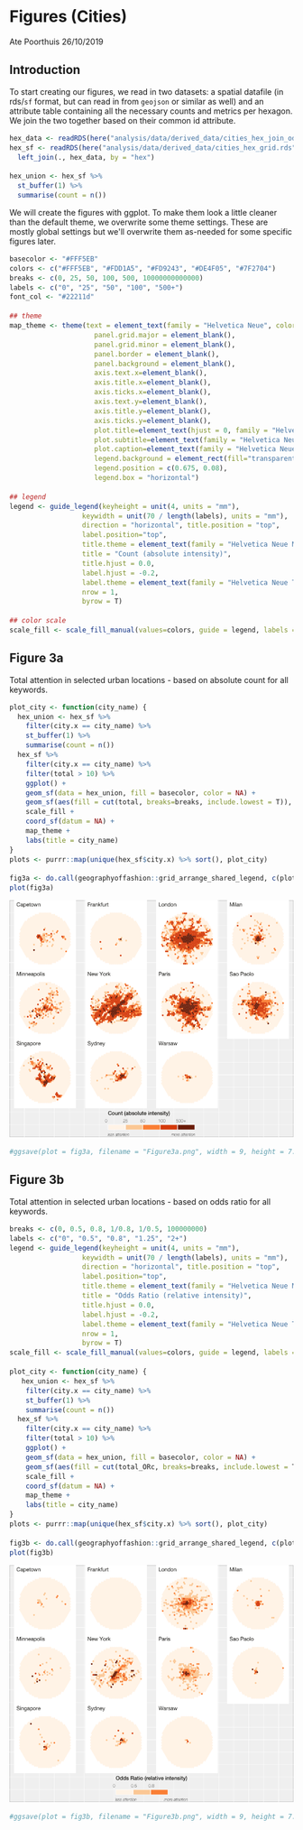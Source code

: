 Figures (Cities)
================
Ate Poorthuis
26/10/2019

Introduction
------------

To start creating our figures, we read in two datasets: a spatial datafile (in rds/`sf` format, but can read in from `geojson` or similar as well) and an attribute table containing all the necessary counts and metrics per hexagon. We join the two together based on their common id attribute.

``` r
hex_data <- readRDS(here("analysis/data/derived_data/cities_hex_join_odds_ratios.rds"))
hex_sf <- readRDS(here("analysis/data/derived_data/cities_hex_grid.rds")) %>% 
  left_join(., hex_data, by = "hex")

hex_union <- hex_sf %>% 
  st_buffer(1) %>% 
  summarise(count = n())
```

We will create the figures with ggplot. To make them look a little cleaner than the default theme, we overwrite some theme settings. These are mostly global settings but we'll overwrite them as-needed for some specific figures later.

``` r
basecolor <- "#FFF5EB"
colors <- c("#FFF5EB", "#FDD1A5", "#FD9243", "#DE4F05", "#7F2704")
breaks <- c(0, 25, 50, 100, 500, 10000000000000)
labels <- c("0", "25", "50", "100", "500+")
font_col <- "#22211d"

## theme
map_theme <- theme(text = element_text(family = "Helvetica Neue", color = font_col),
                     panel.grid.major = element_blank(),
                     panel.grid.minor = element_blank(),
                     panel.border = element_blank(),
                     panel.background = element_blank(),
                     axis.text.x=element_blank(),
                     axis.title.x=element_blank(),
                     axis.ticks.x=element_blank(),
                     axis.text.y=element_blank(),
                     axis.title.y=element_blank(),
                     axis.ticks.y=element_blank(),
                     plot.title=element_text(hjust = 0, family = "Helvetica Neue", color = font_col, angle = 0, size = 12),
                     plot.subtitle=element_text(family = "Helvetica Neue Thin Italic", color = font_col, angle = 0, size = 10),
                     plot.caption=element_text(family = "Helvetica Neue Thin", color = font_col, angle = 0, size = 7),
                     legend.background = element_rect(fill="transparent"),
                     legend.position = c(0.675, 0.08),
                     legend.box = "horizontal")

## legend
legend <- guide_legend(keyheight = unit(4, units = "mm"),
                  keywidth = unit(70 / length(labels), units = "mm"),
                  direction = "horizontal", title.position = "top",
                  label.position="top",
                  title.theme = element_text(family = "Helvetica Neue Medium", color = font_col, angle = 0, size = 12),
                  title = "Count (absolute intensity)",
                  title.hjust = 0.0,
                  label.hjust = -0.2,
                  label.theme = element_text(family = "Helvetica Neue Thin", color = font_col, angle = 0, size = 10),
                  nrow = 1,
                  byrow = T)

## color scale
scale_fill <- scale_fill_manual(values=colors, guide = legend, labels = labels)
```

Figure 3a
---------

Total attention in selected urban locations - based on absolute count for all keywords.

``` r
plot_city <- function(city_name) {
  hex_union <- hex_sf %>% 
    filter(city.x == city_name) %>% 
    st_buffer(1) %>% 
    summarise(count = n())
  hex_sf %>% 
    filter(city.x == city_name) %>% 
    filter(total > 10) %>% 
    ggplot() +
    geom_sf(data = hex_union, fill = basecolor, color = NA) +
    geom_sf(aes(fill = cut(total, breaks=breaks, include.lowest = T)), color = NA) +
    scale_fill +
    coord_sf(datum = NA) +
    map_theme +
    labs(title = city_name)
}
plots <- purrr::map(unique(hex_sf$city.x) %>% sort(), plot_city)

fig3a <- do.call(geographyoffashion::grid_arrange_shared_legend, c(plots, list(ncol = 4, nrow = 3)))
plot(fig3a)
```

![](02-figures-cities_files/figure-markdown_github/fig3a-1.png)

``` r
#ggsave(plot = fig3a, filename = "Figure3a.png", width = 9, height = 7.5, dpi = 600, device = cairo_pdf)
```

Figure 3b
---------

Total attention in selected urban locations - based on odds ratio for all keywords.

``` r
breaks <- c(0, 0.5, 0.8, 1/0.8, 1/0.5, 100000000)
labels <- c("0", "0.5", "0.8", "1.25", "2+")
legend <- guide_legend(keyheight = unit(4, units = "mm"),
                  keywidth = unit(70 / length(labels), units = "mm"),
                  direction = "horizontal", title.position = "top",
                  label.position="top",
                  title.theme = element_text(family = "Helvetica Neue Medium", color = "#22211d", angle = 0, size = 12),
                  title = "Odds Ratio (relative intensity)",
                  title.hjust = 0.0,
                  label.hjust = -0.2,
                  label.theme = element_text(family = "Helvetica Neue Thin", color = "#22211d", angle = 0, size = 10),
                  nrow = 1,
                  byrow = T)
scale_fill <- scale_fill_manual(values=colors, guide = legend, labels = labels)

plot_city <- function(city_name) {
   hex_union <- hex_sf %>% 
    filter(city.x == city_name) %>% 
    st_buffer(1) %>% 
    summarise(count = n())
  hex_sf %>% 
    filter(city.x == city_name) %>% 
    filter(total > 10) %>% 
    ggplot() +
    geom_sf(data = hex_union, fill = basecolor, color = NA) +
    geom_sf(aes(fill = cut(total_ORc, breaks=breaks, include.lowest = T)), color = NA) +
    scale_fill +
    coord_sf(datum = NA) +
    map_theme +
    labs(title = city_name)
}
plots <- purrr::map(unique(hex_sf$city.x) %>% sort(), plot_city)

fig3b <- do.call(geographyoffashion::grid_arrange_shared_legend, c(plots, list(ncol = 4, nrow = 3)))
plot(fig3b)
```

![](02-figures-cities_files/figure-markdown_github/fig3b-1.png)

``` r
#ggsave(plot = fig3b, filename = "Figure3b.png", width = 9, height = 7.5, dpi = 600, device = cairo_pdf)
```
